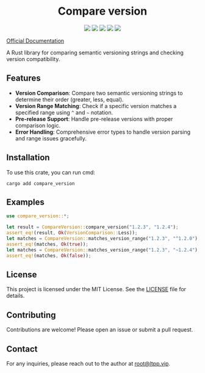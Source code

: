 <center>

# Compare version

[![](https://img.shields.io/crates/v/compare_version.svg)](https://crates.io/crates/compare_version)
[![](https://img.shields.io/crates/d/compare_version.svg)](https://img.shields.io/crates/d/compare_version.svg)
[![](https://docs.rs/compare_version/badge.svg)](https://docs.rs/compare_version)
[![](https://github.com/eastspire/compare_version/workflows/Rust/badge.svg)](https://github.com/eastspire/compare_version/actions?query=workflow:Rust)
[![](https://img.shields.io/crates/l/compare_version.svg)](./LICENSE)

</center>

[Official Documentation](https://docs.ltpp.vip/COMPARE_VERSION/)

A Rust library for comparing semantic versioning strings and checking version compatibility.

## Features

- **Version Comparison**: Compare two semantic versioning strings to determine their order (greater, less, equal).
- **Version Range Matching**: Check if a specific version matches a specified range using `^` and `~` notation.
- **Pre-release Support**: Handle pre-release versions with proper comparison logic.
- **Error Handling**: Comprehensive error types to handle version parsing and range issues gracefully.

## Installation

To use this crate, you can run cmd:

```shell
cargo add compare_version
```

## Examples

```rust
use compare_version::*;

let result = CompareVersion::compare_version("1.2.3", "1.2.4");
assert_eq!(result, Ok(VersionComparison::Less));
let matches = CompareVersion::matches_version_range("1.2.3", "^1.2.0");
assert_eq!(matches, Ok(true));
let matches = CompareVersion::matches_version_range("1.2.3", "~1.2.4");
assert_eq!(matches, Ok(false));
```

## License

This project is licensed under the MIT License. See the [LICENSE](LICENSE) file for details.

## Contributing

Contributions are welcome! Please open an issue or submit a pull request.

## Contact

For any inquiries, please reach out to the author at [root@ltpp.vip](mailto:root@ltpp.vip).
